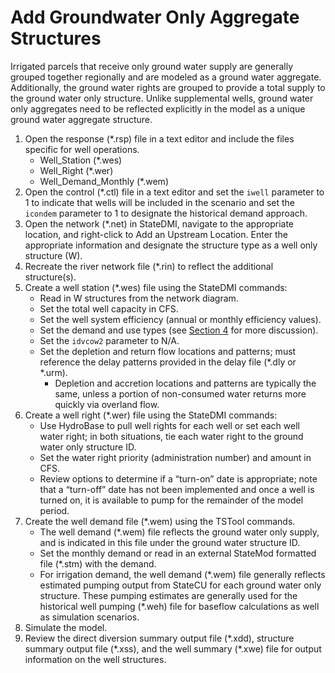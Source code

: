 # Add Groundwater Only Aggregate Structures #

Irrigated parcels that receive only ground water supply are generally grouped 
together regionally and are modeled as a ground water aggregate. Additionally, 
the ground water rights are grouped to provide a total supply to the ground water 
only structure. Unlike supplemental wells, ground water only aggregates need to 
be reflected explicitly in the model as a unique ground water aggregate structure.

1.	Open the response (\*.rsp) file in a text editor and include the files specific 
for well operations. 
	* Well_Station (\*.wes)
	* Well_Right (\*.wer)
	* Well_Demand_Monthly (\*.wem)
2.	Open the control (\*.ctl) file in a text editor and set the `iwell` parameter to 
1 to indicate that wells will be included in the scenario and set the `icondem` 
parameter to 1 to designate the historical demand approach.
3.	Open the network (\*.net) in StateDMI, navigate to the appropriate location, 
and right-click to Add an Upstream Location. Enter the appropriate information 
and designate the structure type as a well only structure (W). 
4.	Recreate the river network file (\*.rin) to reflect the additional structure(s).
5.	Create a well station (\*.wes) file using the StateDMI commands:
	* Read in W structures from the network diagram.
	* Set the total well capacity in CFS.
	* Set the well system efficiency (annual or monthly efficiency values). 
	* Set the demand and use types (see [Section 4](../InputDescription/40.md) for more discussion).
	* Set the `idvcow2` parameter to N/A.
	* Set the depletion and return flow locations and patterns; must reference the 
	delay patterns provided in the delay file (\*.dly or \*.urm).
		* Depletion and accretion locations and patterns are typically the same, unless 
		a portion of non-consumed water returns more quickly via overland flow. 
6.	Create a well right (\*.wer) file using the StateDMI commands:
	* Use HydroBase to pull well rights for each well or set each well water right; 
	in both situations, tie each water right to the ground water only structure ID.
	* Set the water right priority (administration number) and amount in CFS.
	* Review options to determine if a “turn-on” date is appropriate; note that a 
	“turn-off” date has not been implemented and once a well is turned on, it is 
	available to pump for the remainder of the model period.
7.	Create the well demand file (\*.wem) using the TSTool commands.
	* The well demand (\*.wem) file reflects the ground water only supply, and is 
	indicated in this file under the ground water structure ID. 
	* Set the monthly demand or read in an external StateMod formatted file (\*.stm) 
	with the demand.
	* For irrigation demand, the well demand (\*.wem) file generally reflects 
	estimated pumping output from StateCU for each ground water only structure. 
	These pumping estimates are generally used for the historical well pumping (\*.weh) 
	file for baseflow calculations as well as simulation scenarios.
8.	Simulate the model. 
9.	Review the direct diversion summary output file (\*.xdd), structure summary 
output file (\*.xss), and the well summary (\*.xwe) file for output information on 
the well structures. 
